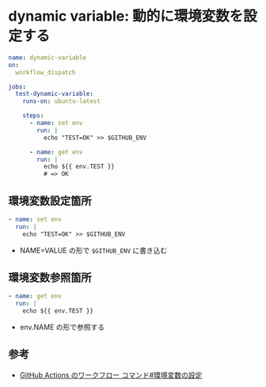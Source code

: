 # dynamic variable: 動的に環境変数を設定する

```yaml
name: dynamic-variable
on:
  workflow_dispatch

jobs:
  test-dynamic-variable:
    runs-on: ubuntu-latest

    steps:
      - name: set env
        run: |
          echo "TEST=OK" >> $GITHUB_ENV

      - name: get env
        run: |
          echo ${{ env.TEST }}
          # => OK
```

## 環境変数設定箇所

```yaml
- name: set env
  run: |
    echo "TEST=OK" >> $GITHUB_ENV
```

* NAME=VALUE の形で `$GITHUB_ENV` に書き込む

## 環境変数参照箇所

```yaml
- name: get env
  run: |
    echo ${{ env.TEST }}
```

* env.NAME の形で参照する

## 参考

* [GitHub Actions のワークフロー コマンド#環境変数の設定](https://docs.github.com/ja/actions/using-workflows/workflow-commands-for-github-actions#setting-an-environment-variable)

